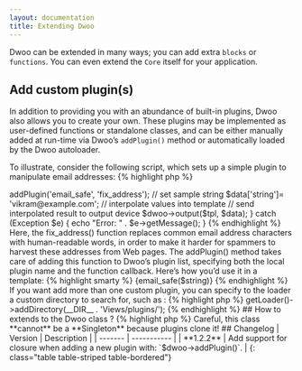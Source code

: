 ```yaml
---
layout: documentation
title: Extending Dwoo
---
```



Dwoo can be extended in many ways; you can add extra `blocks` or `functions`. You can even extend the `Core` itself for your application.

## Add custom plugin(s)
In addition to providing you with an abundance of built-in plugins, Dwoo also allows you to create your own. These plugins may be implemented as user-defined functions or standalone classes, and can be either manually added at run-time via Dwoo’s `addPlugin()` method or automatically loaded by the Dwoo autoloader.

To illustrate, consider the following script, which sets up a simple plugin to manipulate email addresses:
{% highlight php %}
<?php
// simple plugin
function fix_address(Core $core, $str) {
    return str_replace(
      array('@', '.', '-'), 
      array(' at ', ' dot ', ' dash '), 
      $str
    );
}

try {
    // create Core object
    $dwoo = new Dwoo();

    // read template file
    $tpl = new Dwoo_Template_File('tmpl/plugin.tpl');

    // add custom plugin
    $dwoo->addPlugin('email_safe', 'fix_address');

    // set sample string  
    $data['string']= 'vikram@example.com';

    // interpolate values into template
    // send interpolated result to output device
    $dwoo->output($tpl, $data);
} catch (Exception $e) {
  echo "Error: " . $e->getMessage();      
}
{% endhighlight %}

Here, the fix_address() function replaces common email address characters with human-readable words, in order to make it harder for spammers to harvest these addresses from Web pages. The addPlugin() method takes care of adding this function to Dwoo’s plugin list, specifying both the local plugin name and the function callback. Here’s how you’d use it in a template:
{% highlight smarty %}
{email_safe($string)}
{% endhighlight %}

If you want add more than one custom plugin, you can specify to the loader a custom directory to search for, such as :
{% highlight php %}
<?php
$this->getLoader()->addDirectory(__DIR__ . 'Views/plugins/');
{% endhighlight %}

## How to extends to the Dwoo class ?
{% highlight php %}
<?php
class MyTemplate extends DWoo {

}
{% endhighlight %}
> Careful, this class **cannot** be a **Singleton** because plugins clone it!

## Changelog

| Version | Description |
| ------- | ----------- |
| **1.2.2** | Add support for closure when adding a new plugin with: `$dwoo->addPlugin()`. |
{: class="table table-striped table-bordered"}
